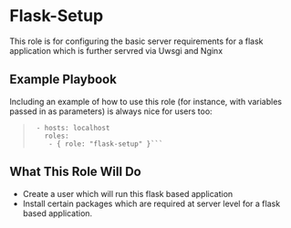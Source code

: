 Flask-Setup
========================

This role is for configuring the basic server requirements for a flask application which is further servred via Uwsgi and Nginx

## Example Playbook

Including an example of how to use this role (for instance, with variables passed in as parameters) is always nice for users too:

>  ``` ---
>   - hosts: localhost
>     roles:
>      - { role: "flask-setup" }```

## What This Role Will Do

* Create a user which will run this flask based application
* Install certain packages which are required at server level for a flask based application.
